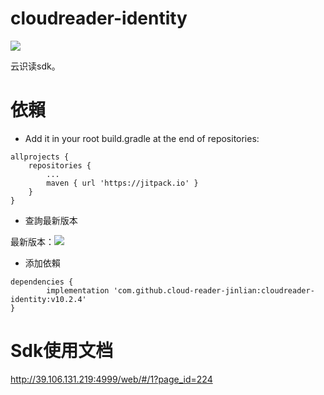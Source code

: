 # cloudreader-identity

[![](https://jitpack.io/v/cloud-reader-jinlian/cloudreader-identity.svg)](https://jitpack.io/#cloud-reader-jinlian/cloudreader-identity)

云识读sdk。

# 依賴

* Add it in your root build.gradle at the end of repositories:
```
allprojects {
    repositories {
        ...
        maven { url 'https://jitpack.io' }
    }
}
```

* 查詢最新版本

最新版本：[![](https://jitpack.io/v/cloud-reader-jinlian/cloudreader-identity.svg)](https://jitpack.io/#cloud-reader-jinlian/cloudreader-identity)

* 添加依賴

```
dependencies {
        implementation 'com.github.cloud-reader-jinlian:cloudreader-identity:v10.2.4'
}
```
# Sdk使用文档
http://39.106.131.219:4999/web/#/1?page_id=224
